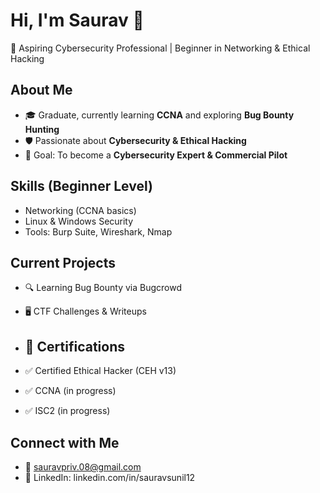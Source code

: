 # Hi, I'm Saurav 👋

🚀 Aspiring Cybersecurity Professional | Beginner in Networking & Ethical Hacking  

## About Me
- 🎓 Graduate, currently learning **CCNA** and exploring **Bug Bounty Hunting**  
- 🛡️ Passionate about **Cybersecurity & Ethical Hacking**  
- 🎯 Goal: To become a **Cybersecurity Expert & Commercial Pilot**  

## Skills (Beginner Level)
- Networking (CCNA basics)
- Linux & Windows Security
- Tools: Burp Suite, Wireshark, Nmap

## Current Projects
- 🔍 Learning Bug Bounty via Bugcrowd
- 🖥️ CTF Challenges & Writeups

- ## 📜 Certifications

- ✅ Certified Ethical Hacker (CEH v13)  
- ✅ CCNA (in progress)  
- ✅ ISC2 (in progress)  


## Connect with Me
- 📧 sauravpriv.08@gmail.com
- 💼 LinkedIn: linkedin.com/in/sauravsunil12
